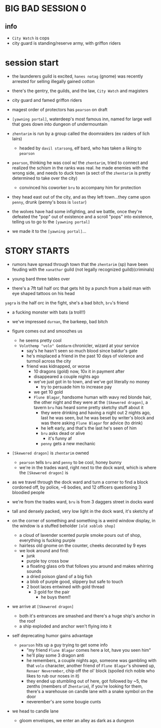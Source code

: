 # BIG BAD SESSION 0

## info
- `City Watch` is cops
- city guard is standing/reserve army, with griffon riders


# session start
- the launderers guild is excited, `hanes notag` (gnome) was recently arrested for selling illegally gained cotton
- there's the gentry, the guilds, and the law, `City Watch` and magisters
- city guard and famed griffon riders
- magest order of protectors has `pearson` on draft


- `[yawning portal]`, waterdeep's most famous inn, named for large well that goes down into dungeon of undermountain

- `zhentarim` is run by a group called the doomraiders (ex raiders of lich lairs)
    - headed by `davil starsong`, elf bard, who has taken a liking to `pearson`

- `pearson`, thinking he was cool w/ the `zhentarim`, tried to connect and realized the schism in the ranks was real. he made enemies with the wrong side, and needs to duck town (a sect of the `zhentarim` is pretty determined to take over the city)
    - convinced his coworker `bru` to accompany him for protection

- they head east out of the city, and as they left town...they came upon `penny`, drunk (penny's boss is `lostar`)

- the wolves have had some infighting, and we battle, once they're defeated the "pop" out of existence and a scroll "pops" into existence, telling us to go to the `[yawning portal]`

- we made it to the `[yawning portal]`...

# STORY STARTS
- rumors have spread through town that the `zhentarim` (sp) have been feuding with the `xanathar` guild (not legally recognized guild)(criminals)

- young bard three tables over
- there's a 7ft tall half orc that gets hit by a punch from a bald man with eye shaped tattoos on his head

`yagra` is the half orc in the fight, she's a bad bitch, `bru`'s friend

- a fucking monster with bats (a troll!!)

- we've impressed `durnan`, the barkeep, bad bitch

- figure comes out and smoozhes us
    - he seems pretty cool
    - `Volothemp "volo" Geddarm` chronicler, wizard at your service
        - say's he hasn't seen so much blood since baldur's gate
        - he's misplaced a friend in the past 10 days of violence and turmoil across the city
        - friend was kidnapped, or worse
            - 10 dragons (gold) now, 10x it in payment after
            - disappeared a couple nights ago
            - we've just got in to town, and we've got literally no money
                - try to persuade him to increase pay
            - we get 10 gold
            - `Flune Blagar`, handsome human with wavy red blonde hair, the other night and they were at the `[Skewered dragon]`, a tavern `bru` has heard some pretty sketchy stuff about it
                - they were drinking and having a night out 2 nights ago, last he was seen, but he was beset by writer's block and was there asking `Flune Blagar` for advice (to drink)
                - he left early, and that's the last he's seen of him
                - `bru` asks dead or alive
                    - it's funny af
                - `penny` gets a new mechanic

- `[Skewered dragon]` is `zhentarim` owned
    - `pearson` tells `bru` and `penny` to be cool, honey bunny
    - we're in the trades ward, right next to the dock ward, which is where the `[Skewered dragon]` is

- as we travel through the dock ward and turn a corner to find a block cordoned off, by police, ~6 bodies, and 12 officers questioning 3 bloodied people
- we're from the trades ward, `bru` is from 3 daggers street in docks ward
- tall and densely packed, very low light in the dock ward, it's sketchy af
- on the corner of something and something is a weird window display, in the window is a stuffed beholder `[old xoblob shop]`
    - a cloud of lavender scented purple smoke pours out of shop, everything is fucking purple
    - hairless old gnome on the counter, cheeks decorated by 9 eyes
    - we look around and find:
        - junk
        - purple toy cross bow
        - a floating glass orb that follows you around and makes whirring sounds
        - a dried poison gland of a big fish
        - a blob of purple good, slippery but safe to touch
        - 2 boot laces entwined with gold thread
            - 3 gold for the pair
                - he buys them!!
- we arrive at `[Skewered dragon]`
    - both it's entrances are smashed and there's a huge ship's anchor in the roof 
    - a ship exploded and anchor wen't flying into it
- self deprecating humor gains advantage
    - `pearson` hits up a guy trying to get some info
        - "my friend `Flune Blagar` comes here a lot, have you seen him"
        - he'll play some 3 dragon anti
        - he remembers, a couple nights ago, someone was gambling with that `volo` character, another friend of `Flune Blagar`'s showed up, `Renaer Neverember`, chip off the ol' block (spoiled rich noble who likes to rub our noses in it)
        - they ended up stumbling out of here, got followed by ~5, the zenths (members of `Zhentarim`), if you're looking for them, there's a warehouse on candle lane with a snake symbol on the door
        - neverember's are some bougie cunts
- we head to candle lane
    - gloom envelopes, we enter an alley as dark as a dungeon

